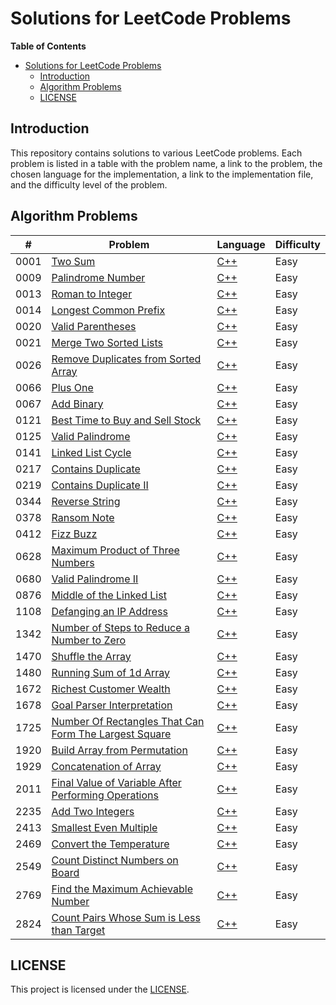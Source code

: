 # Solutions for LeetCode Problems

**Table of Contents**

- [Solutions for LeetCode Problems](#solutions-for-leetcode-problems)
  - [Introduction](#introduction)
  - [Algorithm Problems](#algorithm-problems)
  - [LICENSE](#license)

## Introduction

This repository contains solutions to various LeetCode problems. Each problem is listed in a table with the problem name, a link to the problem, the chosen language for the implementation, a link to the implementation file, and the difficulty level of the problem.

## Algorithm Problems

| #    | Problem                                                       | Language       | Difficulty |
| ---- | ------------------------------------------------------------- | -------------- | ---------- |
| 0001 | [Two Sum][0001]                                               | [C++][0001cpp] | Easy       |
| 0009 | [Palindrome Number][0009]                                     | [C++][0009cpp] | Easy       |
| 0013 | [Roman to Integer][0013]                                      | [C++][0013cpp] | Easy       |
| 0014 | [Longest Common Prefix][0014]                                 | [C++][0014cpp] | Easy       |
| 0020 | [Valid Parentheses][0020]                                     | [C++][0020cpp] | Easy       |
| 0021 | [Merge Two Sorted Lists][0021]                                | [C++][0021cpp] | Easy       |
| 0026 | [Remove Duplicates from Sorted Array][0026]                   | [C++][0026cpp] | Easy       |
| 0066 | [Plus One][0066]                                              | [C++][0066cpp] | Easy       |
| 0067 | [Add Binary][0067]                                            | [C++][0067cpp] | Easy       |
| 0121 | [Best Time to Buy and Sell Stock][0121]                       | [C++][0121cpp] | Easy       |
| 0125 | [Valid Palindrome][0125]                                      | [C++][0125cpp] | Easy       |
| 0141 | [Linked List Cycle][0141]                                     | [C++][0141cpp] | Easy       |
| 0217 | [Contains Duplicate][0217]                                    | [C++][0217cpp] | Easy       |
| 0219 | [Contains Duplicate II][0219]                                 | [C++][0219cpp] | Easy       |
| 0344 | [Reverse String][0344]                                        | [C++][0344cpp] | Easy       |
| 0378 | [Ransom Note][0378]                                           | [C++][0378cpp] | Easy       |
| 0412 | [Fizz Buzz][0412]                                             | [C++][0412cpp] | Easy       |
| 0628 | [Maximum Product of Three Numbers][0628]                      | [C++][0628cpp] | Easy       |
| 0680 | [Valid Palindrome II][0680]                                   | [C++][0680cpp] | Easy       |
| 0876 | [Middle of the Linked List][0876]                             | [C++][0876cpp] | Easy       |
| 1108 | [Defanging an IP Address][1108]                               | [C++][1108cpp] | Easy       |
| 1342 | [Number of Steps to Reduce a Number to Zero][1342]            | [C++][1342cpp] | Easy       |
| 1470 | [Shuffle the Array][1470]                                     | [C++][1470cpp] | Easy       |
| 1480 | [Running Sum of 1d Array][1480]                               | [C++][1480cpp] | Easy       |
| 1672 | [Richest Customer Wealth][1672]                               | [C++][1672cpp] | Easy       |
| 1678 | [Goal Parser Interpretation][1678]                            | [C++][1678cpp] | Easy       |
| 1725 | [Number Of Rectangles That Can Form The Largest Square][1725] | [C++][1725cpp] | Easy       |
| 1920 | [Build Array from Permutation][1920]                          | [C++][1920cpp] | Easy       |
| 1929 | [Concatenation of Array][1929]                                | [C++][1929cpp] | Easy       |
| 2011 | [Final Value of Variable After Performing Operations][2011]   | [C++][2011cpp] | Easy       |
| 2235 | [Add Two Integers][2235]                                      | [C++][2235cpp] | Easy       |
| 2413 | [Smallest Even Multiple][2413]                                | [C++][2413cpp] | Easy       |
| 2469 | [Convert the Temperature][2469]                               | [C++][2469cpp] | Easy       |
| 2549 | [Count Distinct Numbers on Board][2549]                       | [C++][2549cpp] | Easy       |
| 2769 | [Find the Maximum Achievable Number][2769]                    | [C++][2769cpp] | Easy       |
| 2824 | [Count Pairs Whose Sum is Less than Target][2824]             | [C++][2824cpp] | Easy       |

## LICENSE

This project is licensed under the [LICENSE](LICENSE).

<!-- links -->

[0001]: https://leetcode.com/problems/two-sum/
[0001cpp]: https://leetcode.com/submissions/detail/948426050/
[0009]: https://leetcode.com/problems/palindrome-number/
[0009cpp]: https://leetcode.com/submissions/detail/948438457/
[0013]: https://leetcode.com/problems/roman-to-integer/
[0013cpp]: https://leetcode.com/submissions/detail/949360425/
[0014]: https://leetcode.com/problems/longest-common-prefix/
[0014cpp]: https://leetcode.com/submissions/detail/1036936497/
[0020]: https://leetcode.com/problems/valid-parentheses/
[0020cpp]: https://leetcode.com/submissions/detail/1036952537/
[0021]: https://leetcode.com/problems/merge-two-sorted-lists/
[0021cpp]: https://leetcode.com/submissions/detail/1036960117/
[0026]: https://leetcode.com/problems/remove-duplicates-from-sorted-array/
[0026cpp]: https://leetcode.com/submissions/detail/1036967711/
[0066]: https://leetcode.com/problems/plus-one/
[0066cpp]: https://leetcode.com/submissions/detail/1039769790/
[0067]: https://leetcode.com/problems/add-binary/
[0067cpp]: https://leetcode.com/submissions/detail/1037990830/
[0121]: https://leetcode.com/problems/best-time-to-buy-and-sell-stock/
[0121cpp]: https://leetcode.com/submissions/detail/1037934208/
[0125]: https://leetcode.com/problems/valid-palindrome/
[0125cpp]: https://leetcode.com/submissions/detail/1037955911/
[0141]: https://leetcode.com/problems/linked-list-cycle/
[0141cpp]: https://leetcode.com/submissions/detail/1040027578/
[0217]: https://leetcode.com/problems/contains-duplicate/
[0217cpp]: https://leetcode.com/submissions/detail/1040044205/
[0219]: https://leetcode.com/problems/contains-duplicate-ii/
[0219cpp]: https://leetcode.com/submissions/detail/1040064641/
[0344]: https://leetcode.com/problems/reverse-string/
[0344cpp]: https://leetcode.com/submissions/detail/1038001012/
[0378]: https://leetcode.com/problems/ransom-note/
[0378cpp]: https://leetcode.com/submissions/detail/1036903851/
[0412]: https://leetcode.com/problems/fizz-buzz/
[0412cpp]: https://leetcode.com/submissions/detail/1036866232/
[0628]: https://leetcode.com/problems/maximum-product-of-three-numbers/
[0628cpp]: https://leetcode.com/submissions/detail/1037692372/
[0680]: https://leetcode.com/problems/valid-palindrome-ii/
[0680cpp]: https://leetcode.com/submissions/detail/1037968613/
[0876]: https://leetcode.com/problems/middle-of-the-linked-list/
[0876cpp]: https://leetcode.com/submissions/detail/1036889642/
[1108]: https://leetcode.com/problems/defanging-an-ip-address/
[1108cpp]: https://leetcode.com/submissions/detail/1048635629/
[1342]: https://leetcode.com/problems/number-of-steps-to-reduce-a-number-to-zero/
[1342cpp]: https://leetcode.com/submissions/detail/1036875175/
[1470]: https://leetcode.com/problems/shuffle-the-array/
[1470cpp]: https://leetcode.com/submissions/detail/1049530990/
[1480]: https://leetcode.com/problems/running-sum-of-1d-array/
[1480cpp]: https://leetcode.com/submissions/detail/1036830470/
[1672]: https://leetcode.com/problems/richest-customer-wealth/
[1672cpp]: https://leetcode.com/submissions/detail/1036852316/
[1678]: https://leetcode.com/problems/goal-parser-interpretation/
[1678cpp]: https://leetcode.com/submissions/detail/1050792706/
[1725]: https://leetcode.com/problems/number-of-rectangles-that-can-form-the-largest-square/
[1725cpp]: https://leetcode.com/submissions/detail/1047761317/
[1920]: https://leetcode.com/problems/build-array-from-permutation/
[1920cpp]: https://leetcode.com/submissions/detail/1048619629/
[1929]: https://leetcode.com/problems/concatenation-of-array/
[1929cpp]: https://leetcode.com/submissions/detail/1047738300/
[2011]: https://leetcode.com/problems/final-value-of-variable-after-performing-operations/
[2011cpp]: https://leetcode.com/submissions/detail/1049539828/
[2235]: https://leetcode.com/problems/add-two-integers/
[2235cpp]: https://leetcode.com/submissions/detail/1050810723/
[2413]: https://leetcode.com/problems/smallest-even-multiple/
[2413cpp]: https://leetcode.com/submissions/detail/1050815450/
[2469]: https://leetcode.com/problems/convert-the-temperature/
[2469cpp]: https://leetcode.com/submissions/detail/1048639718/
[2549]: https://leetcode.com/problems/count-distinct-numbers-on-board/
[2549cpp]: https://leetcode.com/submissions/detail/1038006278/
[2769]: https://leetcode.com/problems/find-the-maximum-achievable-number/
[2769cpp]: https://leetcode.com/submissions/detail/1049548431/
[2824]: https://leetcode.com/problems/count-pairs-whose-sum-is-less-than-target/
[2824cpp]: https://leetcode.com/submissions/detail/1050808683/
